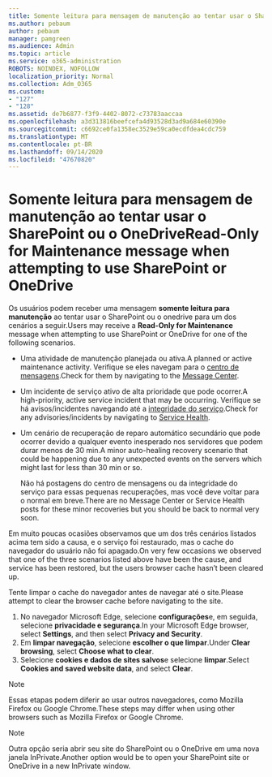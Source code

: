 ```yaml
---
title: Somente leitura para mensagem de manutenção ao tentar usar o SharePoint ou o OneDrive
ms.author: pebaum
author: pebaum
manager: pamgreen
ms.audience: Admin
ms.topic: article
ms.service: o365-administration
ROBOTS: NOINDEX, NOFOLLOW
localization_priority: Normal
ms.collection: Adm_O365
ms.custom:
- "127"
- "128"
ms.assetid: de7b6877-f3f9-4402-8072-c73783aaccaa
ms.openlocfilehash: a3d313816beefcefa4d93528d3ad9a684e60390e
ms.sourcegitcommit: c6692ce0fa1358ec3529e59ca0ecdfdea4cdc759
ms.translationtype: MT
ms.contentlocale: pt-BR
ms.lasthandoff: 09/14/2020
ms.locfileid: "47670820"
---
```

# <a name="read-only-for-maintenance-message-when-attempting-to-use-sharepoint-or-onedrive"></a><span data-ttu-id="5fc4a-102">Somente leitura para mensagem de manutenção ao tentar usar o SharePoint ou o OneDrive</span><span class="sxs-lookup"><span data-stu-id="5fc4a-102">Read-Only for Maintenance message when attempting to use SharePoint or OneDrive</span></span>

<span data-ttu-id="5fc4a-103">Os usuários podem receber uma mensagem **somente leitura para manutenção** ao tentar usar o SharePoint ou o onedrive para um dos cenários a seguir.</span><span class="sxs-lookup"><span data-stu-id="5fc4a-103">Users may receive a **Read-Only for Maintenance** message when attempting to use SharePoint or OneDrive for one of the following scenarios.</span></span> 

-   <span data-ttu-id="5fc4a-104">Uma atividade de manutenção planejada ou ativa.</span><span class="sxs-lookup"><span data-stu-id="5fc4a-104">A planned or active maintenance activity.</span></span>  <span data-ttu-id="5fc4a-105">Verifique se eles navegam para o [centro de mensagens](https://portal.office.com/adminportal/home#/messagecenter).</span><span class="sxs-lookup"><span data-stu-id="5fc4a-105">Check for them by navigating to the [Message Center](https://portal.office.com/adminportal/home#/messagecenter).</span></span>
-   <span data-ttu-id="5fc4a-106">Um incidente de serviço ativo de alta prioridade que pode ocorrer.</span><span class="sxs-lookup"><span data-stu-id="5fc4a-106">A high-priority, active service incident that may be occurring.</span></span> <span data-ttu-id="5fc4a-107">Verifique se há avisos/incidentes navegando até a [integridade do serviço](https://portal.office.com/adminportal/home#/servicehealth).</span><span class="sxs-lookup"><span data-stu-id="5fc4a-107">Check for any advisories/incidents by navigating to [Service Health](https://portal.office.com/adminportal/home#/servicehealth).</span></span>
-   <span data-ttu-id="5fc4a-108">Um cenário de recuperação de reparo automático secundário que pode ocorrer devido a qualquer evento inesperado nos servidores que podem durar menos de 30 min.</span><span class="sxs-lookup"><span data-stu-id="5fc4a-108">A minor auto-healing recovery scenario that could be happening due to any unexpected events on the servers which might last for less than 30 min or so.</span></span> 
    
    <span data-ttu-id="5fc4a-109">Não há postagens do centro de mensagens ou da integridade do serviço para essas pequenas recuperações, mas você deve voltar para o normal em breve.</span><span class="sxs-lookup"><span data-stu-id="5fc4a-109">There are no Message Center or Service Health posts for these minor recoveries but you should be back to normal very soon.</span></span>

<span data-ttu-id="5fc4a-110">Em muito poucas ocasiões observamos que um dos três cenários listados acima tem sido a causa, e o serviço foi restaurado, mas o cache do navegador do usuário não foi apagado.</span><span class="sxs-lookup"><span data-stu-id="5fc4a-110">On very few occasions we observed that one of the three scenarios listed above have been the cause, and service has been restored, but the users browser cache hasn’t been cleared up.</span></span>

<span data-ttu-id="5fc4a-111">Tente limpar o cache do navegador antes de navegar até o site.</span><span class="sxs-lookup"><span data-stu-id="5fc4a-111">Please attempt to clear the browser cache before navigating to the site.</span></span>

1. <span data-ttu-id="5fc4a-112">No navegador Microsoft Edge, selecione **configurações**e, em seguida, selecione **privacidade e segurança**.</span><span class="sxs-lookup"><span data-stu-id="5fc4a-112">In your Microsoft Edge browser, select **Settings**, and then select **Privacy and Security**.</span></span>
2. <span data-ttu-id="5fc4a-113">Em **limpar navegação**, selecione **escolher o que limpar**.</span><span class="sxs-lookup"><span data-stu-id="5fc4a-113">Under **Clear browsing**, select **Choose what to clear**.</span></span>
3. <span data-ttu-id="5fc4a-114">Selecione **cookies e dados de sites salvos**e selecione **limpar**.</span><span class="sxs-lookup"><span data-stu-id="5fc4a-114">Select **Cookies and saved website data**, and select **Clear**.</span></span>

>[!Note] 
> <span data-ttu-id="5fc4a-115">Essas etapas podem diferir ao usar outros navegadores, como Mozilla Firefox ou Google Chrome.</span><span class="sxs-lookup"><span data-stu-id="5fc4a-115">These steps may differ when using other browsers such as Mozilla Firefox or Google Chrome.</span></span>

>[!Note] 
> <span data-ttu-id="5fc4a-116">Outra opção seria abrir seu site do SharePoint ou o OneDrive em uma nova janela InPrivate.</span><span class="sxs-lookup"><span data-stu-id="5fc4a-116">Another option would be to open your SharePoint site or OneDrive in a new InPrivate window.</span></span>